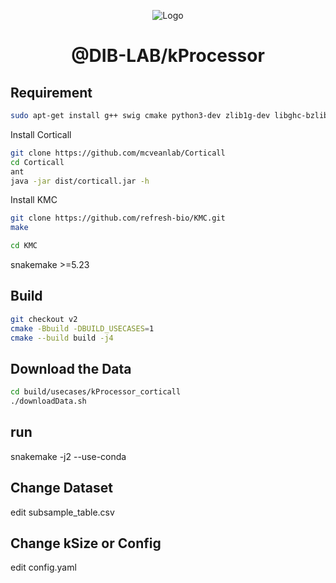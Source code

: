<p align="center">
  <img src="https://i.imgur.com/YPtoUI7.png" alt="Logo"/>

</p>
<h1 align="center"> @DIB-LAB/kProcessor </h1>

## Requirement

```bash
sudo apt-get install g++ swig cmake python3-dev zlib1g-dev libghc-bzlib-dev python3-distutils libboost-all-dev wget
```

Install Corticall
```bash
git clone https://github.com/mcveanlab/Corticall
cd Corticall
ant
java -jar dist/corticall.jar -h
```

Install KMC
```bash
git clone https://github.com/refresh-bio/KMC.git
make

cd KMC
```

snakemake >=5.23

## Build

```bash
git checkout v2
cmake -Bbuild -DBUILD_USECASES=1 
cmake --build build -j4
```

## Download the Data
```bash
cd build/usecases/kProcessor_corticall
./downloadData.sh
```


## run
snakemake -j2 --use-conda


## Change Dataset
edit subsample_table.csv

## Change kSize or Config
edit config.yaml



